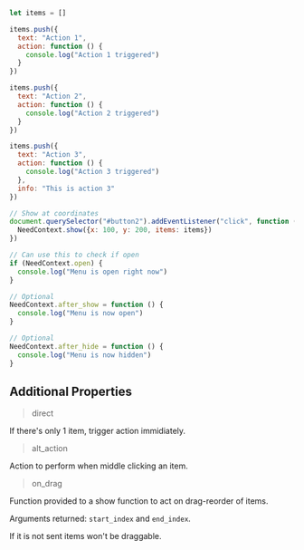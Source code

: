 ```javascript
let items = []

items.push({
  text: "Action 1",
  action: function () {
    console.log("Action 1 triggered")
  }
})

items.push({
  text: "Action 2",
  action: function () {
    console.log("Action 2 triggered")
  }
})

items.push({
  text: "Action 3",
  action: function () {
    console.log("Action 3 triggered")
  },
  info: "This is action 3"
})

// Show at coordinates
document.querySelector("#button2").addEventListener("click", function (e) {
  NeedContext.show({x: 100, y: 200, items: items})
})

// Can use this to check if open
if (NeedContext.open) {
  console.log("Menu is open right now")
}

// Optional
NeedContext.after_show = function () {
  console.log("Menu is now open")
}

// Optional
NeedContext.after_hide = function () {
  console.log("Menu is now hidden")
}
```

## Additional Properties

>direct

If there's only 1 item, trigger action immidiately.

>alt_action

Action to perform when middle clicking an item.

>on_drag

Function provided to a show function to act on drag-reorder of items.

Arguments returned: `start_index` and `end_index`.

If it is not sent items won't be draggable.